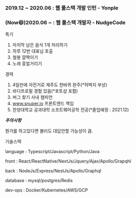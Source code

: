 ### 2019.12 ~ 2020.06 : 웹 풀스택 개발 인턴 - Yonple
### (Now:smile:)2020.06 ~ : 웹 풀스택 개발자 - NudgeCode

특기
1. 마지막 남은 음식 1개 처리하기
2. 하루 12번 대표님 호출
3. 철봉 깔짝이기
4. 노래 흥얼거리기

경력
1. 4일만에 자전거로 제주도 한바퀴 완주(*허벅지 부상)
2. 바디프로필 경험 있음(*포토샵 포함)
3. 버그 찾기 사내 챔피언
4. www.snuper.io 프론트엔드 책임
5. 한양대학교 공과대학 소프트웨어공학 전공(*졸업예정 : 2021.12)

***주의사항***

뭔가를 하고있다면 불러도 대답안할 가능성이 큼.

기술스택

language : Typescript/Javascript/Python/Java

front : React/ReactNative/NextJs/Jquery/Ajax/Apollo/Grapqhl

back : NodeJs/Express/NestJs/Apollo/Graphql

database : mysql/postgres/Redis

dev-ops : Docker/Kubernetes/AWS/GCP

<!--
**OdysseyJ/OdysseyJ** is a ✨ _special_ ✨ repository because its `README.md` (this file) appears on your GitHub profile.

Here are some ideas to get you started:

- 🔭 I’m currently working on ...
- 🌱 I’m currently learning ...
- 👯 I’m looking to collaborate on ...
- 🤔 I’m looking for help with ...
- 💬 Ask me about ...
- 📫 How to reach me: ...
- 😄 Pronouns: ...
- ⚡ Fun fact: ...
-->
